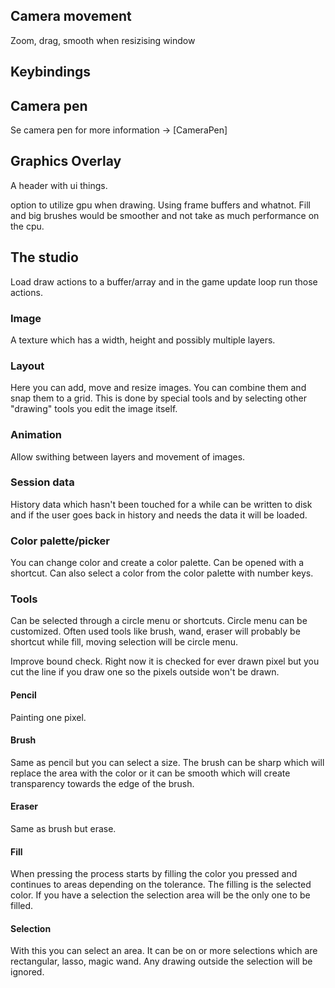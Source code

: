 ## Camera movement
Zoom, drag, smooth when resizising window

## Keybindings

## Camera pen
Se camera pen for more information -> [CameraPen]

## Graphics Overlay
A header with ui things.

option to utilize gpu when drawing. Using frame buffers and whatnot. Fill and big brushes would be smoother and not take as much performance on the cpu.
## The studio
Load draw actions to a buffer/array and in the game update loop run those actions.
### Image
A texture which has a width, height and possibly multiple layers. 

### Layout
Here you can add, move and resize images. You can combine them and snap them to a grid. This is done by special tools and by selecting other "drawing" tools you edit the image itself.

### Animation
Allow swithing between layers and movement of images.

### Session data
History data which hasn't been touched for a while can be written to disk and if the user goes back in history and needs the data it will be loaded.

### Color palette/picker
You can change color and create a color palette. Can be opened with a shortcut. Can also select a color from the color palette with number keys.

### Tools
Can be selected through a circle menu or shortcuts. Circle menu can be customized.
Often used tools like brush, wand, eraser will probably be shortcut while fill, moving selection will be circle menu.

Improve bound check. Right now it is checked for ever drawn pixel but you cut the line if you draw one so the pixels outside won't be drawn.

#### Pencil
Painting one pixel.

#### Brush
Same as pencil but you can select a size. The brush can be sharp which will replace the area with the color or it can be smooth which will create transparency towards the edge of the brush.

#### Eraser
Same as brush but erase.

#### Fill
When pressing the process starts by filling the color you pressed and continues to areas depending on the tolerance. The filling is the selected color. If you have a selection the selection area will be the only one to be filled.

#### Selection
With this you can select an area. It can be on or more selections which are rectangular, lasso, magic wand. Any drawing outside the selection will be ignored.
